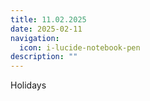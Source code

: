 ```yaml
---
title: 11.02.2025
date: 2025-02-11
navigation:
  icon: i-lucide-notebook-pen
description: ""
---
```


Holidays


